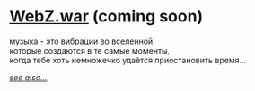 # [WebZ.war](http://music.disasterpeace.com/album/the-floor-is-jelly-ost) (coming soon)

музыка - это вибрации во вселенной,  
которые создаются в те самые моменты,  
когда тебе хоть немножечко удаётся приостановить время...

[*see also...*](server-jar.md)
